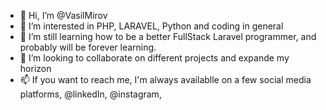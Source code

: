 - 👋 Hi, I’m @VasilMirov
- 👀 I’m interested in PHP, LARAVEL, Python and coding in general
- 🌱 I’m still learning how to be a better FullStack Laravel programmer, and probably will be forever learning.
- 💞️ I’m looking to collaborate on different projects and expande my horizon
- 📫 If you want to reach me, I'm always availablle on a few social media platforms, @linkedIn, @instagram,

<!---
VasilMirov/VasilMirov is a ✨ special ✨ repository because its `README.md` (this file) appears on your GitHub profile.
You can click the Preview link to take a look at your changes.
--->
